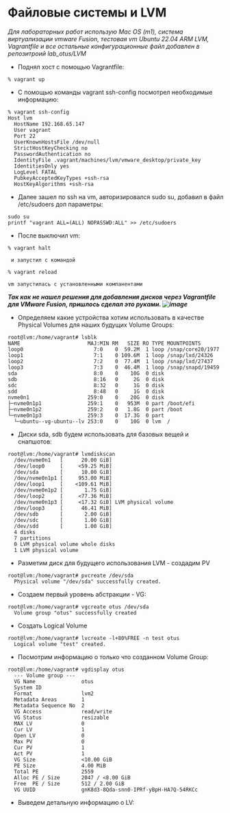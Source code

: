 # Файловые системы и LVM

*Для лабораторных работ использую Mac OS (m1), система виртуализации vmware Fusion, тестовая vm Ubuntu 22.04 ARM LVM, Vagrantfile и все остальные конфигурационные файл добавлен в репозитроий lab_otus/LVM*

- Поднял хост с помощью Vagrantfile:

```
% vagrant up
```

- C помощью команды vagrant ssh-config посмотрел необходимые информацию:

```
% vagrant ssh-config
Host lvm
  HostName 192.168.65.147
  User vagrant
  Port 22
  UserKnownHostsFile /dev/null
  StrictHostKeyChecking no
  PasswordAuthentication no
  IdentityFile .vagrant/machines/lvm/vmware_desktop/private_key
  IdentitiesOnly yes
  LogLevel FATAL
  PubkeyAcceptedKeyTypes +ssh-rsa
  HostKeyAlgorithms +ssh-rsa
```

- Далее зашел по ssh на vm, авторизировался sudo su, добавил в файл /etc/sudoers доп параметры:
```
sudo su
printf "vagrant ALL=(ALL) NOPASSWD:ALL" >> /etc/sudoers
```

- После выключил vm:
```
% vagrant halt

 и запустил с командой

% vagrant reload

vm запустилась с установленными компанентами
```

***Так как не нашел решения для добавления дисков через Vagrantfile для VMware Fusion, пришлось сделал это руками.
 ![image](https://github.com/yurpv/lab_otus/assets/162872411/02646b0e-c385-480d-a553-498dd58aac0e)***

- Определяем какие устройства хотим использовать в качестве Physical Volumes для наших будущих Volume Groups:
```
root@lvm:/home/vagrant# lsblk 
NAME                      MAJ:MIN RM   SIZE RO TYPE MOUNTPOINTS
loop0                       7:0    0  59.2M  1 loop /snap/core20/1977
loop1                       7:1    0 109.6M  1 loop /snap/lxd/24326
loop2                       7:2    0  77.4M  1 loop /snap/lxd/27437
loop3                       7:3    0  46.4M  1 loop /snap/snapd/19459
sda                         8:0    0    10G  0 disk 
sdb                         8:16   0     2G  0 disk 
sdc                         8:32   0     1G  0 disk 
sdd                         8:48   0     1G  0 disk 
nvme0n1                   259:0    0    20G  0 disk 
├─nvme0n1p1               259:1    0   953M  0 part /boot/efi
├─nvme0n1p2               259:2    0   1.8G  0 part /boot
└─nvme0n1p3               259:3    0  17.3G  0 part 
  └─ubuntu--vg-ubuntu--lv 253:0    0    10G  0 lvm  /
```

- Диски sda, sdb будем использовать для базовых вещей и снапшотов:

```
root@lvm:/home/vagrant# lvmdiskscan
  /dev/nvme0n1   [      20.00 GiB] 
  /dev/loop0     [     <59.25 MiB] 
  /dev/sda       [      10.00 GiB] 
  /dev/nvme0n1p1 [     953.00 MiB] 
  /dev/loop1     [    <109.61 MiB] 
  /dev/nvme0n1p2 [       1.75 GiB] 
  /dev/loop2     [     <77.36 MiB] 
  /dev/nvme0n1p3 [     <17.32 GiB] LVM physical volume
  /dev/loop3     [      46.41 MiB] 
  /dev/sdb       [       2.00 GiB] 
  /dev/sdc       [       1.00 GiB] 
  /dev/sdd       [       1.00 GiB] 
  4 disks
  7 partitions
  0 LVM physical volume whole disks
  1 LVM physical volume
```

- Разметим диск для будущего использования LVM - создадим PV

```
root@lvm:/home/vagrant# pvcreate /dev/sda
  Physical volume "/dev/sda" successfully created.
```

- Cоздаем первый уровень абстракции - VG:

```
root@lvm:/home/vagrant# vgcreate otus /dev/sda
  Volume group "otus" successfully created
```

-  Cоздать Logical Volume

```
root@lvm:/home/vagrant# lvcreate -l+80%FREE -n test otus
  Logical volume "test" created.
```

- Посмотрим информацию о только что созданном Volume Group:

```
root@lvm:/home/vagrant# vgdisplay otus
  --- Volume group ---
  VG Name               otus
  System ID             
  Format                lvm2
  Metadata Areas        1
  Metadata Sequence No  2
  VG Access             read/write
  VG Status             resizable
  MAX LV                0
  Cur LV                1
  Open LV               0
  Max PV                0
  Cur PV                1
  Act PV                1
  VG Size               <10.00 GiB
  PE Size               4.00 MiB
  Total PE              2559
  Alloc PE / Size       2047 / <8.00 GiB
  Free  PE / Size       512 / 2.00 GiB
  VG UUID               gnK8d3-8Qda-snn0-IPRf-yBpH-HA7Q-54RKCc
```

- Выведем детальную информацию о LV:

